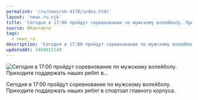 ```yaml
---
permalink: '/ru/news/vk-4170/index.html'
layout: 'news.ru.njk'
title: 'Сегодня в 17:00 пройдут соревнование по мужскому волейболу. Приходите поддержать наших ребят в…'
source: ВКонтакте
tags:
  - news_ru
description: 'Сегодня в 17:00 пройдут соревнование по мужскому волейболу. Приходите поддержать наших ребят в…'
updatedAt: 1494915149
---
```

![Сегодня в 17:00 пройдут соревнование по мужскому волейболу. Приходите поддержать наших ребят в…](https://sun9-76.userapi.com/impf/c840226/v840226484/330b/jqhYnYcy05Q.jpg?size=1280x720&quality=96&sign=1864fe71232af2c54094946dc0e51a82&c_uniq_tag=5rOdE3ErbTArTaSa5vJhj3ziHeemGeIbrR3qt4DkxC0&type=album)

Сегодня в 17:00 пройдут соревнование по мужскому волейболу. Приходите поддержать наших ребят в спортзал главного корпуса.
